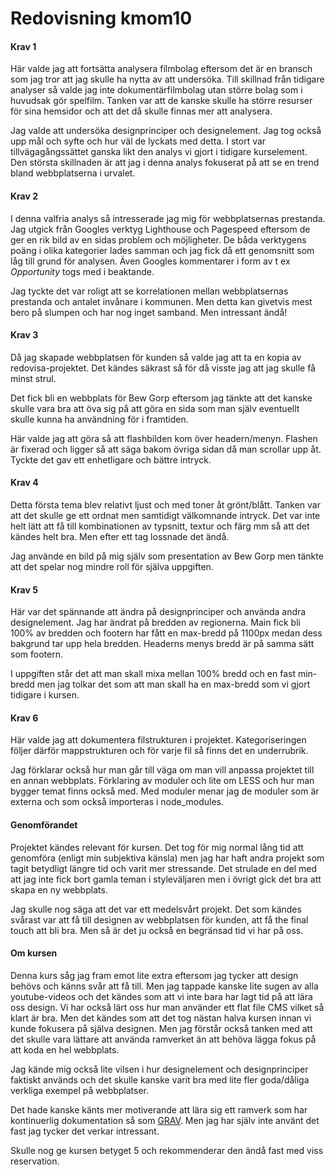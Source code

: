 ---
---
Redovisning kmom10
=========================

#### Krav 1
Här valde jag att fortsätta analysera filmbolag eftersom det är en bransch som jag tror att jag skulle ha nytta av att undersöka. Till skillnad från tidigare analyser så valde jag inte dokumentärfilmbolag utan större bolag som i huvudsak gör spelfilm. Tanken var att de kanske skulle ha större resurser för sina hemsidor och att det då skulle finnas mer att analysera.

Jag valde att undersöka designprinciper och designelement. Jag tog också upp mål och syfte och hur väl de lyckats med detta. I stort var tillvägagångssättet ganska likt den analys vi gjort i tidigare kurselement. Den största skillnaden är att jag i denna analys fokuserat på att se en trend bland webbplatserna i urvalet.

#### Krav 2
I denna valfria analys så intresserade jag mig för webbplatsernas prestanda. Jag utgick från Googles verktyg Lighthouse och Pagespeed eftersom de ger en rik bild av en sidas problem och möjligheter. De båda verktygens poäng i olika kategorier lades samman och jag fick då ett genomsnitt som låg till grund för analysen. Även Googles kommentarer i form av t ex *Opportunity* togs med i beaktande.

Jag tyckte det var roligt att se korrelationen mellan webbplatsernas prestanda och antalet invånare i kommunen. Men detta kan givetvis mest bero på slumpen och har nog inget samband. Men intressant ändå!


#### Krav 3
Då jag skapade webbplatsen för kunden så valde jag att ta en kopia av redovisa-projektet. Det kändes säkrast så för då visste jag att jag skulle få minst strul.

Det fick bli en webbplats för Bew Gorp eftersom jag tänkte att det kanske skulle vara bra att öva sig på att göra en sida som man själv eventuellt skulle kunna ha användning för i framtiden. 

Här valde jag att göra så att flashbilden kom över headern/menyn. Flashen är fixerad och ligger så att säga bakom övriga sidan då man scrollar upp åt. Tyckte det gav ett enhetligare och bättre intryck.

#### Krav 4
Detta första tema blev relativt ljust och med toner åt grönt/blått. Tanken var att det skulle ge ett ordnat men samtidigt välkomnande intryck. Det var inte helt lätt att få till kombinationen av typsnitt, textur och färg mm så att det kändes helt bra. Men efter ett tag lossnade det ändå.

Jag använde en bild på mig själv som presentation av Bew Gorp men tänkte att det spelar nog mindre roll för själva uppgiften. 

#### Krav 5
Här var det spännande att ändra på designprinciper och använda andra designelement. Jag har ändrat på bredden av regionerna. Main fick bli 100% av bredden och footern har fått en max-bredd på 1100px medan dess bakgrund tar upp hela bredden. Headerns menys bredd är på samma sätt som footern.

I uppgiften står det att man skall mixa mellan 100% bredd och en fast min-bredd men jag tolkar det som att man skall ha en max-bredd som vi gjort tidigare i kursen.

#### Krav 6
Här valde jag att dokumentera filstrukturen i projektet. Kategoriseringen följer därför mappstrukturen och för varje fil så finns det en underrubrik.

Jag förklarar också hur man går till väga om man vill anpassa projektet till en annan webbplats. Förklaring av moduler och lite om LESS och hur man bygger temat finns också med. Med moduler menar jag de moduler som är externa och som också importeras i node_modules.

#### Genomförandet
Projektet kändes relevant för kursen. Det tog för mig normal lång tid att genomföra (enligt min subjektiva känsla) men jag har haft andra projekt som tagit betydligt längre tid och varit mer stressande. Det strulade en del med att jag inte fick bort gamla teman i styleväljaren men i övrigt gick det bra att skapa en ny webbplats. 

Jag skulle nog säga att det var ett medelsvårt projekt. Det som kändes svårast var att få till designen av webbplatsen för kunden, att få the final touch att bli bra. Men så är det ju också en begränsad tid vi har på oss.

#### Om kursen
Denna kurs såg jag fram emot lite extra eftersom jag tycker att design behövs och känns svår att få till. Men jag tappade kanske lite sugen av alla youtube-videos och det kändes som att vi inte bara har lagt tid på att lära oss design. Vi har också lärt oss hur man använder ett flat file CMS vilket så klart är bra. Men det kändes som att det tog nästan halva kursen innan vi kunde fokusera på själva designen. Men jag förstår också tanken med att det skulle vara lättare att använda ramverket än att behöva lägga fokus på att koda en hel webbplats.

Jag kände mig också lite vilsen i hur designelement och designprinciper faktiskt används och det skulle kanske varit bra med lite fler goda/dåliga verkliga exempel på webbplatser.

Det hade kanske känts mer motiverande att lära sig ett ramverk som har kontinuerlig dokumentation så som [GRAV](https://getgrav.org/). Men jag har själv inte använt det fast jag tycker det verkar intressant.

Skulle nog ge kursen betyget 5 och rekommenderar den ändå fast med viss reservation.
